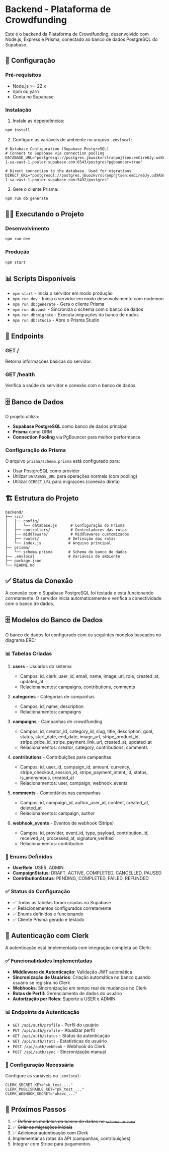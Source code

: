 # Backend - Plataforma de Crowdfunding

Este é o backend da Plataforma de Crowdfunding, desenvolvido com Node.js, Express e Prisma, conectado ao banco de dados PostgreSQL do Supabase.

## 🚀 Configuração

### Pré-requisitos

- Node.js >= 22.x
- npm ou yarn
- Conta no Supabase

### Instalação

1. Instale as dependências:
```bash
npm install
```

2. Configure as variáveis de ambiente no arquivo `.envlocal`:
```env
# Database Configuration (Supabase PostgreSQL)
# Connect to Supabase via connection pooling
DATABASE_URL="postgresql://postgres.jbuozkvrslranpnjtsen:emCire6Jy.udXAb@aws-1-sa-east-1.pooler.supabase.com:6543/postgres?pgbouncer=true"

# Direct connection to the database. Used for migrations
DIRECT_URL="postgresql://postgres.jbuozkvrslranpnjtsen:emCire6Jy.udXAb@aws-1-sa-east-1.pooler.supabase.com:5432/postgres"
```

3. Gere o cliente Prisma:
```bash
npm run db:generate
```

## 🏃‍♂️ Executando o Projeto

### Desenvolvimento
```bash
npm run dev
```

### Produção
```bash
npm start
```

## 📊 Scripts Disponíveis

- `npm start` - Inicia o servidor em modo produção
- `npm run dev` - Inicia o servidor em modo desenvolvimento com nodemon
- `npm run db:generate` - Gera o cliente Prisma
- `npm run db:push` - Sincroniza o schema com o banco de dados
- `npm run db:migrate` - Executa migrações do banco de dados
- `npm run db:studio` - Abre o Prisma Studio

## 🔗 Endpoints

### GET /
Retorna informações básicas do servidor.

### GET /health
Verifica a saúde do servidor e conexão com o banco de dados.

## 🗄️ Banco de Dados

O projeto utiliza:
- **Supabase PostgreSQL** como banco de dados principal
- **Prisma** como ORM
- **Connection Pooling** via PgBouncer para melhor performance

### Configuração do Prisma

O arquivo `prisma/schema.prisma` está configurado para:
- Usar PostgreSQL como provider
- Utilizar `DATABASE_URL` para operações normais (com pooling)
- Utilizar `DIRECT_URL` para migrações (conexão direta)

## 🏗️ Estrutura do Projeto

```
backend/
├── src/
│   ├── config/
│   │   └── database.js      # Configuração do Prisma
│   ├── controllers/         # Controladores das rotas
│   ├── middleware/          # Middlewares customizados
│   ├── routes/             # Definição das rotas
│   └── index.js            # Arquivo principal
├── prisma/
│   └── schema.prisma       # Schema do banco de dados
├── .envlocal               # Variáveis de ambiente
├── package.json
└── README.md
```

## ✅ Status da Conexão

A conexão com o Supabase PostgreSQL foi testada e está funcionando corretamente. O servidor inicia automaticamente e verifica a conectividade com o banco de dados.

## 🗄️ Modelos do Banco de Dados

O banco de dados foi configurado com os seguintes modelos baseados no diagrama ERD:

### 📊 Tabelas Criadas

1. **users** - Usuários do sistema
   - Campos: id, clerk_user_id, email, name, image_url, role, created_at, updated_at
   - Relacionamentos: campaigns, contributions, comments

2. **categories** - Categorias de campanhas
   - Campos: id, name, description
   - Relacionamentos: campaigns

3. **campaigns** - Campanhas de crowdfunding
   - Campos: id, creator_id, category_id, slug, title, description, goal, status, start_date, end_date, image_url, stripe_product_id, stripe_price_id, stripe_payment_link_url, created_at, updated_at
   - Relacionamentos: creator, category, contributions, comments

4. **contributions** - Contribuições para campanhas
   - Campos: id, user_id, campaign_id, amount, currency, stripe_checkout_session_id, stripe_payment_intent_id, status, is_anonymous, created_at
   - Relacionamentos: user, campaign, webhook_events

5. **comments** - Comentários nas campanhas
   - Campos: id, campaign_id, author_user_id, content, created_at, deleted_at
   - Relacionamentos: campaign, author

6. **webhook_events** - Eventos de webhook (Stripe)
   - Campos: id, provider, event_id, type, payload, contribution_id, received_at, processed_at, signature_verified
   - Relacionamentos: contribution

### 🔢 Enums Definidos

- **UserRole**: USER, ADMIN
- **CampaignStatus**: DRAFT, ACTIVE, COMPLETED, CANCELLED, PAUSED
- **ContributionStatus**: PENDING, COMPLETED, FAILED, REFUNDED

### ✅ Status da Configuração

- ✅ Todas as tabelas foram criadas no Supabase
- ✅ Relacionamentos configurados corretamente
- ✅ Enums definidos e funcionando
- ✅ Cliente Prisma gerado e testado

## 🔐 Autenticação com Clerk

A autenticação está implementada com integração completa ao Clerk:

### ✅ Funcionalidades Implementadas

- **Middleware de Autenticação**: Validação JWT automática
- **Sincronização de Usuários**: Criação automática no banco quando usuário se registra no Clerk
- **Webhooks**: Sincronização em tempo real de mudanças no Clerk
- **Rotas de Perfil**: Gerenciamento de dados do usuário
- **Autorização por Roles**: Suporte a USER e ADMIN

### 📊 Endpoints de Autenticação

- `GET /api/auth/profile` - Perfil do usuário
- `PUT /api/auth/profile` - Atualizar perfil
- `GET /api/auth/status` - Status da autenticação
- `GET /api/auth/stats` - Estatísticas do usuário
- `POST /api/auth/webhook` - Webhook do Clerk
- `POST /api/auth/sync` - Sincronização manual

### 🔧 Configuração Necessária

Configure as variáveis no `.envlocal`:
```env
CLERK_SECRET_KEY="sk_test_..."
CLERK_PUBLISHABLE_KEY="pk_test_..."
CLERK_WEBHOOK_SECRET="whsec_..."
```

## 🔧 Próximos Passos

1. ✅ ~~Definir os modelos do banco de dados no `schema.prisma`~~
2. ✅ ~~Criar as migrações iniciais~~
3. ✅ ~~Adicionar autenticação com Clerk~~
4. Implementar as rotas da API (campanhas, contribuições)
5. Integrar com Stripe para pagamentos
